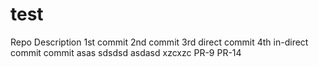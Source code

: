 # test
Repo Description
1st commit
2nd commit
3rd direct commit
4th in-direct commit
commit
asas
sdsdsd
asdasd
xzcxzc
PR-9
PR-14